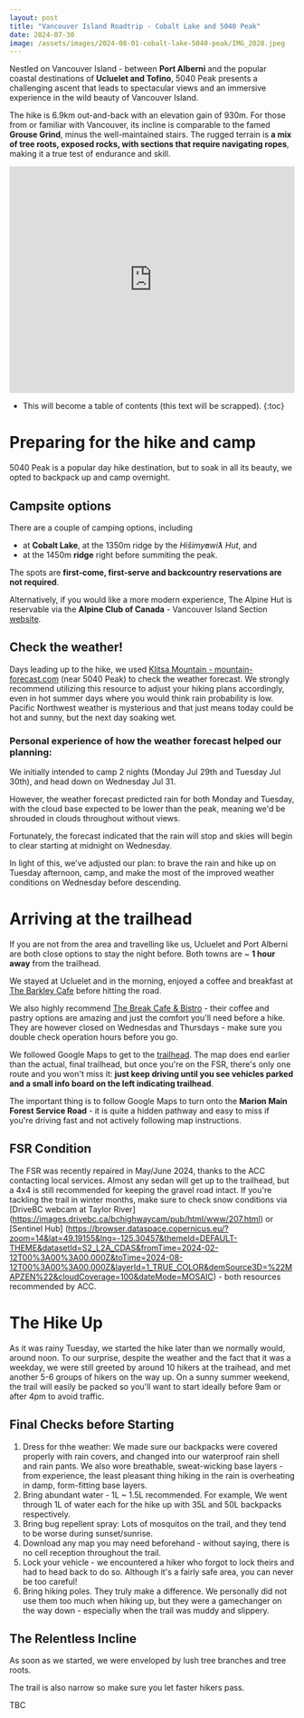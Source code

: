 ```yaml
---
layout: post
title: "Vancouver Island Roadtrip - Cobalt Lake and 5040 Peak"
date: 2024-07-30
image: /assets/images/2024-08-01-cobalt-lake-5040-peak/IMG_2028.jpeg
---
```

Nestled on Vancouver Island - between **Port Alberni** and the popular coastal destinations of **Ucluelet and Tofino**, 5040 Peak presents a challenging ascent that leads to spectacular views and an immersive experience in the wild beauty of Vancouver Island. 

The hike is 6.9km out-and-back with an elevation gain of 930m. For those from or familiar with Vancouver, its incline is comparable to the famed **Grouse Grind**, minus the well-maintained stairs. The rugged terrain is **a mix of tree roots, exposed rocks, with sections that require navigating ropes**, making it a true test of endurance and skill. 

<iframe class="alltrails" src="https://www.alltrails.com/widget/recording/afternoon-hike-at-5040-peak-via-cobalt-lake-trail-b20bb95?u=m&sh=7jx9kf" width="100%" height="400" frameborder="0" scrolling="no" marginheight="0" marginwidth="0" title="AllTrails: Trail Guides and Maps for Hiking, Camping, and Running"></iframe>

* This will become a table of contents (this text will be scrapped).
{:toc}

# Preparing for the hike and camp
5040 Peak is a popular day hike destination, but to soak in all its beauty, we opted to backpack up and camp overnight.

## Campsite options
There are a couple of camping options, including

- at **Cobalt Lake**, at the 1350m ridge by the *Hišimy̓awiƛ Hut*, and 
- at the 1450m **ridge** right before summiting the peak. 


The spots are **first-come, first-serve and backcountry reservations are not required**. 

Alternatively, if you would like a more modern experience, The Alpine Hut is reservable via the **Alpine Club of Canada** - Vancouver Island Section [website](https://accvi.ca/5040-peak-hut/).

## Check the weather!
Days leading up to the hike, we used [Klitsa Mountain - mountain-forecast.com](https://www.mountain-forecast.com/peaks/Klitsa-Mountain/forecasts/1000) (near 5040 Peak) to check the weather forecast. We strongly recommend utilizing this resource to adjust your hiking plans accordingly, even in hot summer days where you would think rain probability is low. Pacific Northwest weather is mysterious and that just means today could be hot and sunny, but the next day soaking wet.

### Personal experience of how the weather forecast helped our planning:
We initially intended to camp 2 nights (Monday Jul 29th and Tuesday Jul 30th), and head down on Wednesday Jul 31. 

However, the weather forecast predicted rain for both Monday and Tuesday, with the cloud base expected to be lower than the peak, meaning we'd be shrouded in clouds throughout without views. 

Fortunately, the forecast indicated that the rain will stop and skies will begin to clear starting at midnight on Wednesday.

In light of this, we’ve adjusted our plan: to brave the rain and hike up on Tuesday afternoon, camp, and make the most of the improved weather conditions on Wednesday before descending.

# Arriving at the trailhead
If you are not from the area and travelling like us, Ucluelet and Port Alberni are both close options to stay the night before. Both towns are ~ **1 hour away** from the trailhead.

We stayed at Ucluelet and in the morning, enjoyed a coffee and breakfast at [The Barkley Cafe](https://thebarkleycafe.com/) before hitting the road. 

We also highly recommend [The Break Cafe & Bistro](https://www.instagram.com/thebreakcafebistro/?hl=en) - their coffee and pastry options are amazing and just the comfort you'll need before a hike. They are however closed on Wednesdas and Thursdays - make sure you double check operation hours before you go.

We followed Google Maps to get to the [trailhead](https://maps.app.goo.gl/5mgYVMWjBvtqmzeT6). The map does end earlier than the actual, final trailhead, but once you're on the FSR, there's only one route and you won't miss it: **just keep driving until you see vehicles parked and a small info board on the left indicating trailhead**. 

The important thing is to follow Google Maps to turn onto the **Marion Main Forest Service Road** - it is quite a hidden pathway and easy to miss if you're driving fast and not actively following map instructions.

## FSR Condition
The FSR was recently repaired in May/June 2024, thanks to the ACC contacting local services. Almost any sedan will get up to the trailhead, but a 4x4 is still recommended for keeping the gravel road intact. If you're tackling the trail in winter months, make sure to check snow conditions via [DriveBC webcam at Taylor River] (https://images.drivebc.ca/bchighwaycam/pub/html/www/207.html) or [Sentinel Hub] (https://browser.dataspace.copernicus.eu/?zoom=14&lat=49.19155&lng=-125.30457&themeId=DEFAULT-THEME&datasetId=S2_L2A_CDAS&fromTime=2024-02-12T00%3A00%3A00.000Z&toTime=2024-08-12T00%3A00%3A00.000Z&layerId=1_TRUE_COLOR&demSource3D=%22MAPZEN%22&cloudCoverage=100&dateMode=MOSAIC) - both resources recommended by ACC.

# The Hike Up
As it was rainy Tuesday, we started the hike later than we normally would, around noon. To our surprise, despite the weather and the fact that it was a weekday, we were still greeted by around 10 hikers at the traihead, and met another 5-6 groups of hikers on the way up. On a sunny summer weekend, the trail will easily be packed so you'll want to start ideally before 9am or after 4pm to avoid traffic.

## Final Checks before Starting

1) Dress for thhe weather: We made sure our backpacks were covered properly with rain covers, and changed into our waterproof rain shell and rain pants. We also wore breathable, sweat-wicking base layers - from experience, the least pleasant thing hiking in the rain is overheating in damp, form-fitting base layers.
2) Bring abundant water - 1L ~ 1.5L recommended. For example, We went through 1L of water each for the hike up with 35L and 50L backpacks respectively.
3) Bring bug repellent spray: Lots of mosquitos on the trail, and they tend to be worse during sunset/sunrise.
4) Download any map you may need beforehand - without saying, there is no cell reception throughout the trail.
5) Lock your vehicle - we encountered a hiker who forgot to lock theirs and had to head back to do so. Although it's a fairly safe area, you can never be too careful!
6) Bring hiking poles. They truly make a difference. We personally did not use them too much when hiking up, but they were a gamechanger on the way down - especially when the trail was muddy and slippery.


## The Relentless Incline
As soon as we started, we were enveloped by lush tree branches and tree roots. 

The trail is also narrow so make sure you let faster hikers pass.



TBC